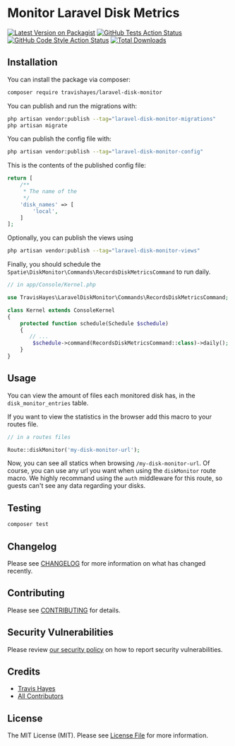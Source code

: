 # Monitor Laravel Disk Metrics

[![Latest Version on Packagist](https://img.shields.io/packagist/v/travishayes/laravel-disk-monitor.svg?style=flat-square)](https://packagist.org/packages/travishayes/laravel-disk-monitor)
[![GitHub Tests Action Status](https://img.shields.io/github/workflow/status/travishayes/laravel-disk-monitor/run-tests?label=tests)](https://github.com/travishayes/laravel-disk-monitor/actions?query=workflow%3Arun-tests+branch%3Amain)
[![GitHub Code Style Action Status](https://img.shields.io/github/workflow/status/travishayes/laravel-disk-monitor/Check%20&%20fix%20styling?label=code%20style)](https://github.com/travishayes/laravel-disk-monitor/actions?query=workflow%3A"Check+%26+fix+styling"+branch%3Amain)
[![Total Downloads](https://img.shields.io/packagist/dt/travishayes/laravel-disk-monitor.svg?style=flat-square)](https://packagist.org/packages/travishayes/laravel-disk-monitor)

## Installation

You can install the package via composer:

```bash
composer require travishayes/laravel-disk-monitor
```

You can publish and run the migrations with:

```bash
php artisan vendor:publish --tag="laravel-disk-monitor-migrations"
php artisan migrate
```

You can publish the config file with:

```bash
php artisan vendor:publish --tag="laravel-disk-monitor-config"
```

This is the contents of the published config file:

```php
return [
    /**
     * The name of the
     */
    'disk_names' => [
        'local',
    ]
];
```

Optionally, you can publish the views using

```bash
php artisan vendor:publish --tag="laravel-disk-monitor-views"
```

Finally, you should schedule the `Spatie\DiskMonitor\Commands\RecordsDiskMetricsCommand` to run daily.

```php
// in app/Console/Kernel.php

use TravisHayes\LaravelDiskMonitor\Commands\RecordsDiskMetricsCommand;

class Kernel extends ConsoleKernel
{
    protected function schedule(Schedule $schedule)
    {
       // ...
        $schedule->command(RecordsDiskMetricsCommand::class)->daily();
    }
}

```

## Usage

You can view the amount of files each monitored disk has, in the `disk_monitor_entries` table.

If you want to view the statistics in the browser add this macro to your routes file.

```php
// in a routes files

Route::diskMonitor('my-disk-monitor-url');
```

Now, you can see all statics when browsing `/my-disk-monitor-url`. Of course, you can use any url you want when using the `diskMonitor` route macro. We highly recommand using the `auth` middleware for this route, so guests can't see any data regarding your disks.

## Testing

```bash
composer test
```

## Changelog

Please see [CHANGELOG](CHANGELOG.md) for more information on what has changed recently.

## Contributing

Please see [CONTRIBUTING](.github/CONTRIBUTING.md) for details.

## Security Vulnerabilities

Please review [our security policy](../../security/policy) on how to report security vulnerabilities.

## Credits

- [Travis Hayes](https://github.com/hayes9321)
- [All Contributors](../../contributors)

## License

The MIT License (MIT). Please see [License File](LICENSE.md) for more information.
